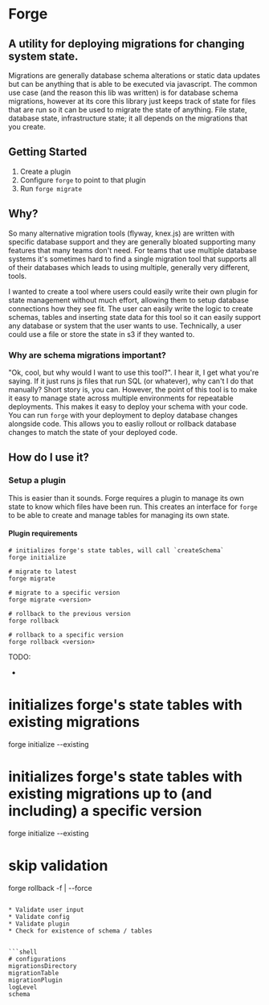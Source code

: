 
# Forge
A utility for deploying migrations for changing system state. 
---
Migrations are generally database schema alterations or static data updates but can be anything that 
is able to be executed via javascript. The common use case (and the reason this lib was written) is for database
schema migrations, however at its core this library just keeps track of state for files that are run so it can be 
used to migrate the state of anything. File state, database state, infrastructure state; it all depends on the 
migrations that you create.

## Getting Started
1. Create a plugin
2. Configure `forge` to point to that plugin
3. Run `forge migrate`

## Why?
So many alternative migration tools (flyway, knex.js) are written with specific database support and they 
are generally bloated supporting many features that many teams don't need. For teams that use multiple 
database systems it's sometimes hard to find a single migration tool that supports all of their databases which
leads to using multiple, generally very different, tools.

I wanted to create a tool where users could easily write their own plugin for state management without much effort, 
allowing them to setup database connections how they see fit. The user can easily write the logic to create 
schemas, tables and inserting state data for this tool so it can easily support any database or system that the user
wants to use.  Technically, a user could use a file or store the state in s3 if they wanted to.

### Why are schema migrations important?
"Ok, cool, but why would I want to use this tool?".  I hear it, I get what you're saying. If it just runs js files that
run SQL (or whatever), why can't I do that manually?  Short story is, you can. However, the point of this tool is 
to make it easy to manage state across multiple environments for repeatable deployments. This makes it easy to 
deploy your schema with your code.  You can run `forge` with your deployment to deploy database changes alongside code.
This allows you to easliy rollout or rollback database changes to match the state of your deployed code.

## How do I use it?
### Setup a plugin
This is easier than it sounds. Forge requires a plugin to manage its own state to know which files have been run.
This creates an interface for `forge` to be able to create and manage tables for managing its own state.

#### Plugin requirements



```shell
# initializes forge's state tables, will call `createSchema` 
forge initialize

# migrate to latest
forge migrate

# migrate to a specific version
forge migrate <version>

# rollback to the previous version
forge rollback

# rollback to a specific version
forge rollback <version>
```

TODO:
* ```shell
# initializes forge's state tables with existing migrations
forge initialize --existing

# initializes forge's state tables with existing migrations up to (and including) a specific version
forge initialize --existing <version>

# skip validation
forge rollback -f | --force
```

* Validate user input
* Validate config
* Validate plugin
* Check for existence of schema / tables


```shell
# configurations
migrationsDirectory
migrationTable
migrationPlugin
logLevel
schema
```
